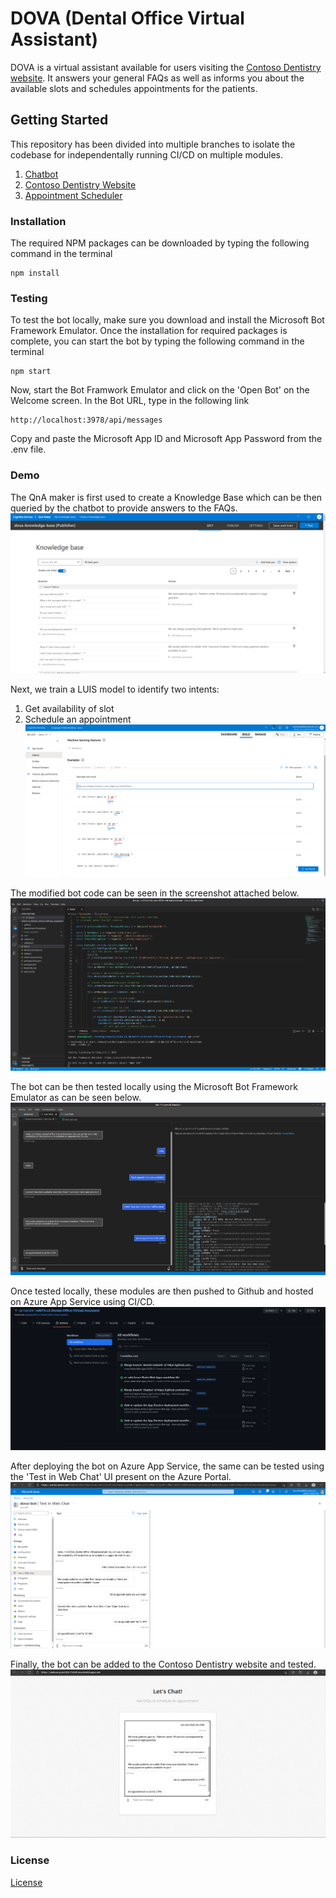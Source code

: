 # DOVA (Dental Office Virtual Assistant)

DOVA is a virtual assistant available for users visiting the [Contoso Dentistry website](https://zealous-pond-02c17e30f.azurestaticapps.net). It answers your general FAQs as well as informs you about the available slots and schedules appointments for the patients. 

## Getting Started

This repository has been divided into multiple branches to isolate the codebase for independentally running CI/CD on multiple modules.
1. [Chatbot](https://github.com/rai-harshit/nd073-c2-Dental-Office-Virtual-Assistant/tree/chatbot)
2. [Contoso Dentistry Website](https://github.com/rai-harshit/nd073-c2-Dental-Office-Virtual-Assistant/tree/dentist-website)
3. [Appointment Scheduler](https://github.com/rai-harshit/nd073-c2-Dental-Office-Virtual-Assistant/tree/scheduler)


### Installation

The required NPM packages can be downloaded by typing the following command in the terminal
```
npm install
```

### Testing

To test the bot locally, make sure you download and install the Microsoft Bot Framework Emulator.
Once the installation for required packages is complete, you can start the bot by typing the following command in the terminal
```
npm start
```
Now, start the Bot Framwork Emulator and click on the 'Open Bot' on the Welcome screen. In the Bot URL, type in the following link
```
http://localhost:3978/api/messages
```
Copy and paste the Microsoft App ID and Microsoft App Password from the .env file.

### Demo

The QnA maker is first used to create a Knowledge Base which can be then queried by the chatbot to provide answers to the FAQs.
![qna-maker](https://github.com/rai-harshit/nd073-c2-Dental-Office-Virtual-Assistant/blob/master/knowledge_base.png)

Next, we train a LUIS model to identify two intents:
1. Get availability of slot
2. Schedule an appointment
![luis-intent](https://github.com/rai-harshit/nd073-c2-Dental-Office-Virtual-Assistant/blob/master/luis_get_availability.png)

The modified bot code can be seen in the screenshot attached below.
![bot-code](https://github.com/rai-harshit/nd073-c2-Dental-Office-Virtual-Assistant/blob/master/bot_code.png)

The bot can be then tested locally using the Microsoft Bot Framework Emulator as can be seen below.
![bot-local](https://github.com/rai-harshit/nd073-c2-Dental-Office-Virtual-Assistant/blob/master/dova_local.png)

Once tested locally, these modules are then pushed to Github and hosted on Azure App Service using CI/CD.
![github-ci-cd](https://github.com/rai-harshit/nd073-c2-Dental-Office-Virtual-Assistant/blob/master/github_ci_cd.png)

After deploying the bot on Azure App Service, the same can be tested using the 'Test in Web Chat' UI present on the Azure Portal.
![test-webchat](https://github.com/rai-harshit/nd073-c2-Dental-Office-Virtual-Assistant/blob/master/dova_webchat.png)

Finally, the bot can be added to the Contoso Dentistry website and tested.
![website-bot-test](https://github.com/rai-harshit/nd073-c2-Dental-Office-Virtual-Assistant/blob/master/website_bot_test.png)

### License

[License](LICENSE.txt)
